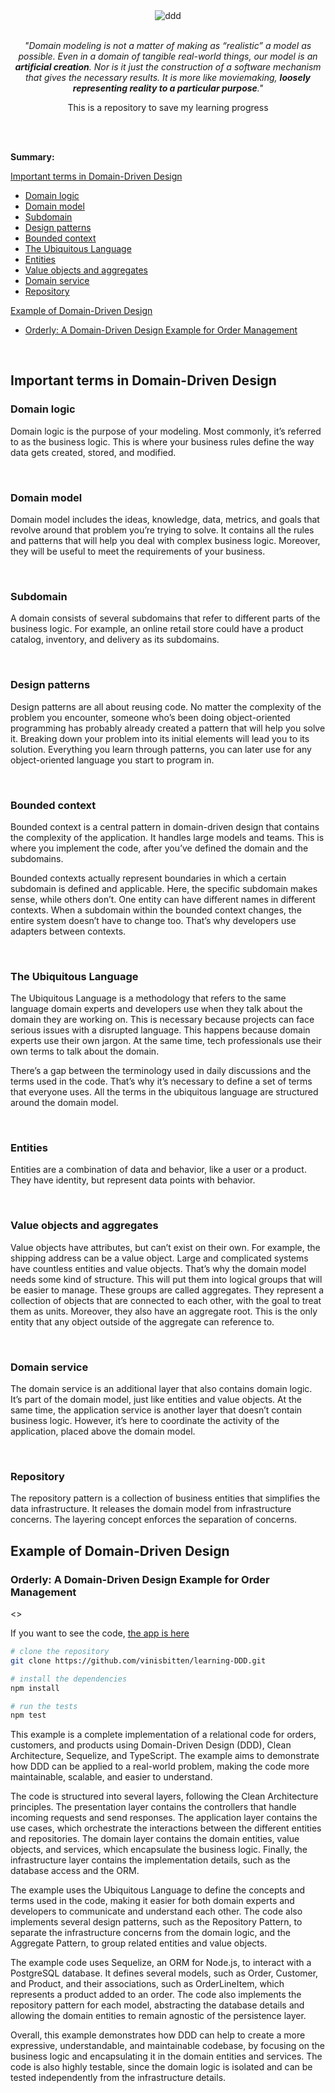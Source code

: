 
<div align="center">
<img src="src/ddd-banner.png" alt="ddd" id="ddd-banner"/>
<br><br>

*"Domain modeling is not a matter of making as “realistic” a model as possible. Even in a domain of tangible real-world things, our model is an **artificial creation**. Nor is it just the construction of a software mechanism that gives the necessary results. It is more like moviemaking, **loosely representing reality to a particular purpose**."*

This is a repository to save my learning progress

</div>
<br>

<br>

**Summary:**

 [Important terms in Domain-Driven Design](#p01)

* [Domain logic](#t01)
* [Domain model](#t02)
* [Subdomain](#t03)
* [Design patterns](#t04)
* [Bounded context](#t05)
* [The Ubiquitous Language](#t06)
* [Entities](#t07)
* [Value objects and aggregates](#t08)
* [Domain service](#t09)
* [Repository](#t10)

 [Example of Domain-Driven Design](#p02)

* [Orderly: A Domain-Driven Design Example for Order Management](#t11)

<br>
<h2 id="p01">Important terms in Domain-Driven Design</h2>
<h3 id="t01">Domain logic</h3>

 Domain logic is the purpose of your modeling. Most commonly, it’s referred to as the business logic. This is where your business rules define the way data gets created, stored, and modified.

<br>
<h3 id="t02">Domain model</h3>

 Domain model includes the ideas, knowledge, data, metrics, and goals that revolve around that problem you’re trying to solve. It contains all the rules and patterns that will help you deal with complex business logic. Moreover, they will be useful to meet the requirements of your business.

<br>
<h3 id="t03">Subdomain</h3>

 A domain consists of several subdomains that refer to different parts of the business logic. For example, an online retail store could have a product catalog, inventory, and delivery as its subdomains.

<br>
<h3 id="t04">Design patterns</h3>

 Design patterns are all about reusing code. No matter the complexity of the problem you encounter, someone who’s been doing object-oriented programming has probably already created a pattern that will help you solve it. Breaking down your problem into its initial elements will lead you to its solution. Everything you learn through patterns, you can later use for any object-oriented language you start to program in.

<br>
<h3 id="t05">Bounded context</h3>

 Bounded context is a central pattern in domain-driven design that contains the complexity of the application. It handles large models and teams. This is where you implement the code, after you’ve defined the domain and the subdomains.

 Bounded contexts actually represent boundaries in which a certain subdomain is defined and applicable. Here, the specific subdomain makes sense, while others don’t. One entity can have different names in different contexts. When a subdomain within the bounded context changes, the entire system doesn’t have to change too. That’s why developers use adapters between contexts.

<br>
<h3 id="t06">The Ubiquitous Language</h3>

 The Ubiquitous Language is a methodology that refers to the same language domain experts and developers use when they talk about the domain they are working on. This is necessary because projects can face serious issues with a disrupted language. This happens because domain experts use their own jargon. At the same time, tech professionals use their own terms to talk about the domain.

 There’s a gap between the terminology used in daily discussions and the terms used in the code. That’s why it’s necessary to define a set of terms that everyone uses. All the terms in the ubiquitous language are structured around the domain model.

<br>
<h3 id="t07">Entities</h3>

 Entities are a combination of data and behavior, like a user or a product. They have identity, but represent data points with behavior.

<br>
<h3 id="t08">Value objects and aggregates</h3>

 Value objects have attributes, but can’t exist on their own. For example, the shipping address can be a value object. Large and complicated systems have countless entities and value objects. That’s why the domain model needs some kind of structure. This will put them into logical groups that will be easier to manage. These groups are called aggregates. They represent a collection of objects that are connected to each other, with the goal to treat them as units. Moreover, they also have an aggregate root. This is the only entity that any object outside of the aggregate can reference to.

<br>
<h3 id="t09">Domain service</h3>

 The domain service is an additional layer that also contains domain logic. It’s part of the domain model, just like entities and value objects. At the same time, the application service is another layer that doesn’t contain business logic. However, it’s here to coordinate the activity of the application, placed above the domain model.

<br>
<h3 id="t10">Repository</h3>

 The repository pattern is a collection of business entities that simplifies the data infrastructure. It releases the domain model from infrastructure concerns. The layering concept enforces the separation of concerns.

<h2 id="p02">Example of Domain-Driven Design</h2>
<h3 id="t11">Orderly: A Domain-Driven Design Example for Order Management</h3>
<>
<p>If you want to see the code, <a href="https://github.com/vinisbitten/learning-DDD/tree/main/example/app">the app is here</a><p>

```bash
# clone the repository
git clone https://github.com/vinisbitten/learning-DDD.git

# install the dependencies
npm install

# run the tests
npm test
```

This example is a complete implementation of a relational code for orders, customers, and products using Domain-Driven Design (DDD), Clean Architecture, Sequelize, and TypeScript. The example aims to demonstrate how DDD can be applied to a real-world problem, making the code more maintainable, scalable, and easier to understand.

The code is structured into several layers, following the Clean Architecture principles. The presentation layer contains the controllers that handle incoming requests and send responses. The application layer contains the use cases, which orchestrate the interactions between the different entities and repositories. The domain layer contains the domain entities, value objects, and services, which encapsulate the business logic. Finally, the infrastructure layer contains the implementation details, such as the database access and the ORM.

The example uses the Ubiquitous Language to define the concepts and terms used in the code, making it easier for both domain experts and developers to communicate and understand each other. The code also implements several design patterns, such as the Repository Pattern, to separate the infrastructure concerns from the domain logic, and the Aggregate Pattern, to group related entities and value objects.

The example code uses Sequelize, an ORM for Node.js, to interact with a PostgreSQL database. It defines several models, such as Order, Customer, and Product, and their associations, such as OrderLineItem, which represents a product added to an order. The code also implements the repository pattern for each model, abstracting the database details and allowing the domain entities to remain agnostic of the persistence layer.

Overall, this example demonstrates how DDD can help to create a more expressive, understandable, and maintainable codebase, by focusing on the business logic and encapsulating it in the domain entities and services. The code is also highly testable, since the domain logic is isolated and can be tested independently from the infrastructure details.

